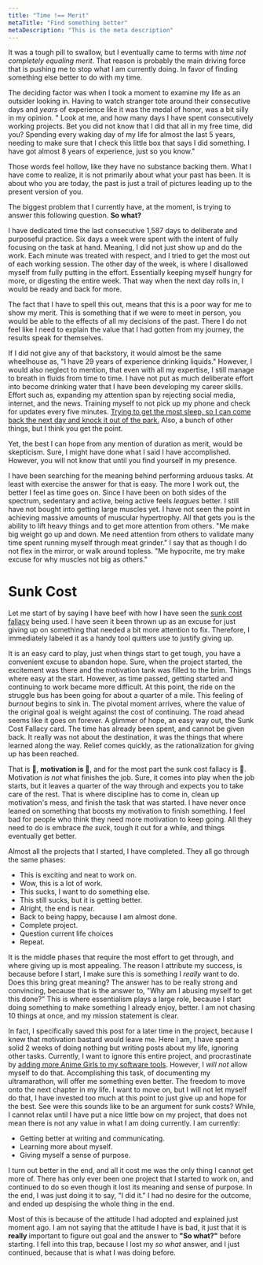 ```yaml
---
title: "Time !== Merit"
metaTitle: "Find something better"
metaDescription: "This is the meta description"
---
```


It was a tough pill to swallow, but I eventually came to terms with _time not completely equaling merit_. That reason is
probably the main driving force that is pushing me to stop what I am currently doing. In favor of finding something else
better to do with my time.

The deciding factor was when I took a moment to examine my life as an outsider looking in. Having to watch stranger tote
around their consecutive days and _years_ of experience like it was the medal of honor, was a bit silly in my opinion. "
Look at me, and how many days I have spent consecutively working projects. Bet you did not know that I did that all in
my free time, did you? Spending every waking day of my life for almost the last 5 years, needing to make sure that I
check this little box that says I did something. I have got almost 8 years of experience, just so you know."

Those words feel hollow, like they have no substance backing them. What I have come to realize, it is not primarily
about what your past has been. It is about who you are today, the past is just a trail of pictures leading up to the
present version of you.

The biggest problem that I currently have, at the moment, is trying to answer this following question.
**So what?**

I have dedicated time the last consecutive 1,587 days to deliberate and purposeful practice. Six days a week were spent
with the intent of fully focusing on the task at hand. Meaning, I did not just show up and do the work. Each minute was
treated with respect, and I tried to get the most out of each working session. The other day of the week, is where I
disallowed myself from fully putting in the effort. Essentially keeping myself hungry for more, or digesting the entire
week. That way when the next day rolls in, I would be ready and back for more.

The fact that I have to spell this out, means that this is a poor way for me to show my merit. This is something that if
we were to meet in person, you would be able to the effects of all my decisions of the past. There I do not feel like I
need to explain the value that I had gotten from my journey, the results speak for themselves.

If I did not give any of that backstory, it would almost be the same wheelhouse as, "I have 29 years of experience
drinking liquids." However, I would also neglect to mention, that even with all my expertise, I still manage to breath
in fluids from time to time. I have not put as much deliberate effort into become drinking water that I have been
developing my career skills. Effort such as, expanding my attention span by rejecting social media, internet, and the
news. Training myself to not pick up my phone and check for updates every five
minutes. [Trying to get the most sleep, so I can come back the next day and knock it out of the park.](../thestrugglebus/a_greatestchallenge)
Also, a bunch of other things, but I think you get the point.

Yet, the best I can hope from any mention of duration as merit, would be skepticism. Sure, I might have done what I said
I have accomplished. However, you will not know that until you find yourself in my presence.

I have been searching for the meaning behind performing arduous tasks. At least with exercise the answer for that is
easy. The more I work out, the better I feel as time goes on. Since I have been on both sides of the spectrum, sedentary
and active, being active feels _leagues_ better. I still have not bought into getting large muscles yet. I have not seen
the point in achieving massive amounts of muscular hypertrophy. All that gets you is the ability to lift heavy things
and to get more attention from others. "Me make big weight go up and down. Me need attention from others to validate
many time spent running myself through meat grinder." I say that as though I do not flex in the mirror, or walk around
topless. "Me hypocrite, me try make excuse for why muscles not big as others."

# Sunk Cost

Let me start of by saying I have beef with how I have seen
the [sunk cost fallacy](https://en.wikipedia.org/wiki/Sunk_cost) being used. I have seen it been thrown up as an excuse
for just giving up on something that needed a bit more attention to fix. Therefore, I immediately labeled it as a handy
tool quitters use to justify giving up.

It is an easy card to play, just when things start to get tough, you have a convenient excuse to abandon hope. Sure,
when the project started, the excitement was there and the motivation tank was filled to the brim. Things where easy at
the start. However, as time passed, getting started and continuing to work became more difficult. At this point, the
ride on the struggle bus has been going for about a quarter of a mile. This feeling of _burnout_ begins to sink in. The
pivotal moment arrives, where the value of the original goal is weight against the cost of continuing. The road ahead
seems like it goes on forever. A glimmer of hope, an easy way out, the Sunk Cost Fallacy card. The time has already been
spent, and cannot be given back. It really was not about the destination, it was the things that where learned along the
way. Relief comes quickly, as the rationalization for giving up has been reached.

That is 💩, **motivation is 💩**, and for the most part the sunk cost fallacy is 💩. Motivation _is not_ what finishes
the job. Sure, it comes into play when the job starts, but it leaves a quarter of the way through and expects you to
take care of the rest. That is where discipline has to come in, clean up motivation's mess, and finish the task that was
started. I have never once leaned on something that boosts my motivation to finish something. I feel bad for people who
think they need more motivation to keep going. All they need to do is embrace _the suck_, tough it out for a while, and
things eventually get better.

Almost all the projects that I started, I have completed. They all go through the same phases:

- This is exciting and neat to work on.
- Wow, this is a lot of work.
- This sucks, I want to do something else.
- This still sucks, but it is getting better.
- Alright, the end is near.
- Back to being happy, because I am almost done.
- Complete project.
- Question current life choices
- Repeat.

It is the middle phases that require the most effort to get through, and where giving up is most appealing. The reason I
attribute my success, is because before I start, I make sure this is something I _really_ want to do. Does this bring
great meaning? The answer has to be really strong and convincing, because that is the answer to, "Why am I abusing
myself to get this done?" This is where essentialism plays a large role, because I start doing something to make
something I already enjoy, better. I am not chasing 10 things at once, and my mission statement is clear.

In fact, I specifically saved this post for a later time in the project, because I knew that motivation bastard would
leave me. Here I am, I have spent a solid 2 weeks of doing nothing but writing posts about my life, ignoring other
tasks. Currently, I want to ignore this entire project, and procrastinate
by  [adding more Anime Girls to my software tools](../accomplishments/c_theperfecttheme). However, I _will not_ allow
myself to do that. Accomplishing this task, of documenting my ultramarathon, will offer me something even better. The
freedom to move onto the next chapter in my life. I want to move on, but I will not let myself do that, I have invested
too much at this point to just give up and hope for the best. See were this sounds like to be an argument for sunk
costs? While, I cannot relax until I have put a nice little bow on my project, that does not mean there is not any value
in what I am doing currently. I am currently:

- Getting better at writing and communicating.
- Learning more about myself.
- Giving myself a sense of purpose.

I turn out better in the end, and all it cost me was the only thing I cannot get more of. There has only ever been one
project that I started to work on, and continued to do so even though it lost its meaning and sense of purpose. In the
end, I was just doing it to say, "I did it." I had no desire for the outcome, and ended up despising the whole thing in
the end.

Most of this is because of the attitude I had adopted and explained just moment ago. I am not saying that the attitude I
have is bad, it just that it is **really** important to figure out goal and the answer to **"So what?"** before
starting. I fell into this trap, because I lost my _so what_ answer, and I just continued, because that is what I was
doing before.
